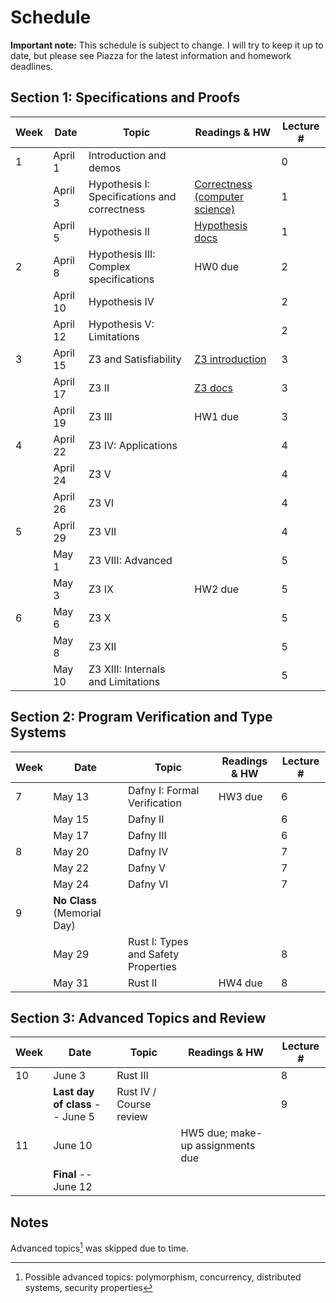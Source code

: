 # Schedule

**Important note:**
This schedule is subject to change.
I will try to keep it up to date, but please see Piazza for the latest information and homework deadlines.

## Section 1: Specifications and Proofs

| Week | Date | Topic | Readings & HW | Lecture # |
| --- | --- | --- | --- | --- |
| 1 | April 1 | Introduction and demos |  | 0 |
|   | April 3 | Hypothesis I: Specifications and correctness | [Correctness (computer science)](https://en.wikipedia.org/wiki/Correctness_(computer_science)) | 1 |
|   | April 5 | Hypothesis II | [Hypothesis docs](https://hypothesis.readthedocs.io/en/latest/) | 1 |
| 2 | April 8 | Hypothesis III: Complex specifications | HW0 due | 2 |
|   | April 10 | Hypothesis IV |  | 2 |
|   | April 12 | Hypothesis V: Limitations |  | 2 |
| 3 | April 15 | Z3 and Satisfiability | [Z3 introduction](https://ericpony.github.io/z3py-tutorial/guide-examples.htm) | 3 |
|   | April 17 | Z3 II | [Z3 docs](https://z3prover.github.io/api/html/namespacez3py.html) | 3 |
|   | April 19 | Z3 III | HW1 due | 3 |
| 4 | April 22 | Z3 IV: Applications |  | 4 |
|   | April 24 | Z3 V |  | 4 |
|   | April 26 | Z3 VI |  | 4 |
| 5 | April 29 | Z3 VII |  | 4 |
|   | May 1 | Z3 VIII: Advanced |  | 5 |
|   | May 3 | Z3 IX | HW2 due | 5 |
| 6 | May 6 | Z3 X |  | 5 |
|   | May 8 | Z3 XII |  | 5 |
|   | May 10 | Z3 XIII: Internals and Limitations |  | 5 |

## Section 2: Program Verification and Type Systems

| Week | Date | Topic | Readings & HW | Lecture # |
| --- | --- | --- | --- | --- |
| 7 | May 13 | Dafny I: Formal Verification | HW3 due | 6 |
|   | May 15 | Dafny II |  | 6 |
|   | May 17 | Dafny III |  | 6 |
| 8 | May 20 | Dafny IV |  | 7 |
|   | May 22 | Dafny V |  | 7 |
|   | May 24 | Dafny VI |  | 7 |
| 9 | **No Class** (Memorial Day) |  |  |  |
|   | May 29 | Rust I: Types and Safety Properties |  | 8 |
|   | May 31 | Rust II | HW4 due | 8 |

## Section 3: Advanced Topics and Review

| Week | Date | Topic | Readings & HW | Lecture # |
| --- | --- | --- | --- | --- |
| 10 | June 3 | Rust III |  | 8 |
|    | **Last day of class** -- June 5 | Rust IV / Course review |  | 9 |
| 11 | June 10 |  | HW5 due; make-up assignments due |  |
|    | **Final** -- June 12 |  |  |  |

## Notes

Advanced topics[^1] was skipped due to time.

[^1]: Possible advanced topics: polymorphism, concurrency, distributed systems, security properties
